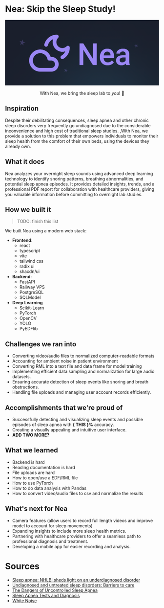 # Nea: Skip the Sleep Study!

![Nia Logo](nea_board.png)


  <p align="center">
    With Nea, we bring the sleep lab to <em>you</em>! 🥼
    <br />
    <!-- <a href="https://github.com/samlyme/hacktech">View Demo</a> -->
    <!-- &middot; -->
    <!-- <a href="https://github.com/samlyme/hacktech/issues/new?labels=bug&template=bug-report---.md">Report Bug</a> -->
    <!-- &middot; -->
    <!-- <a href="https://github.com/samlyme/hacktech/issues/new?labels=enhancement&template=feature-request---.md">Request Feature</a> -->
  </p>

## Inspiration

Despite their debilitating consequences, sleep apnea and other chronic sleep
disorders very frequently go undiagnosed due to the considerable inconvenience
and high cost of traditional sleep studies. ,With Nea, we provide a solution to
this problem that empowers individuals to monitor their sleep health from the
comfort of their own beds, using the devices they already own.

## What it does

Nea analyzes your overnight sleep sounds using advanced deep learning technology to identify snoring patterns, breathing abnormalities, and potential sleep apnea episodes. It provides detailed insights, trends, and a professional PDF report for collaboration with healthcare providers, giving you valuable information before committing to overnight lab studies.

## How we built it

> TODO: finish this list

We built Nea using a modern web stack:

- **Frontend**:
  - react
  - typescript
  - vite
  - tailwind css
  - radix ui
  - shacdn/ui
- **Backend**:
  - FastAPI
  - Railway VPS
  - PostgreSQL
  - SQLModel
- **Deep Learning**
  - Scikit-Learn
  - PyTorch
  - OpenCV
  - YOLO
  - PyEDFlib

## Challenges we ran into

- Converting video/audio files to normalized computer-readable formats
- Accounting for ambient noise in patient environment
- Converting RML into a text file and data frame for model training
- Implementing efficient data sampling and normalization for large audio datasets.
- Ensuring accurate detection of sleep events like snoring and breath obstructions.
- Handling file uploads and managing user account records efficiently.

## Accomplishments that we're proud of

- Successfully detecting and visualizing sleep events and possible episodes of
  sleep apnea with **{ THIS }%** accuracy.
- Creating a visually appealing and intuitive user interface.
- **ADD TWO MORE?**

## What we learned

- Backend is hard
- Reading documentation is hard
- File uploads are hard
- How to open/use a EDF/RML file
- How to use PyTorch
- How to do data analysis with Pandas
- How to convert video/audio files to csv and normalize the results

## What's next for Nea

- Camera features (allow users to record full length videos and improve model to
  account for sleep movements)
- Expanding insights to include more sleep health metrics.
- Partnering with healthcare providers to offer a seamless path to professional
  diagnosis and treatment.
- Developing a mobile app for easier recording and analysis.


# Sources

- [Sleep apnea: NHLBI sheds light on an underdiagnosed disorder](https://www.nhlbi.nih.gov/news/2017/sleep-apnea-nhlbi-sheds-light-underdiagnosed-disorder)
- [Undiagnosed and untreated sleep disorders: Barriers to care](https://aasm.org/undiagnosed-and-untreated-sleep-disorders-barriers-to-care/#:~:text=As%20a%20result%20of%20the,sleep%20disorder%20may%20go%20unnoticed.)
- [The Dangers of Uncontrolled Sleep Apnea](https://www.hopkinsmedicine.org/health/wellness-and-prevention/the-dangers-of-uncontrolled-sleep-apnea)
- [Sleep Apnea Tests and Diagnosis](https://www.webmd.com/sleep-disorders/sleep-apnea/diagnosing-sleep-apnea)
- [White Noise](https://mc2method.org/white-noise/)
